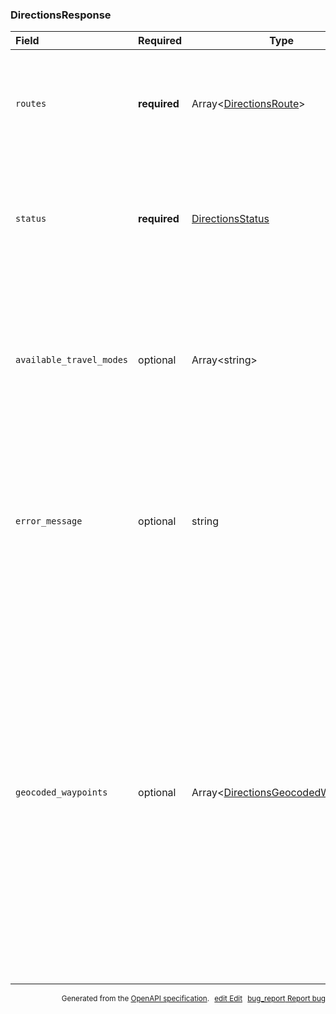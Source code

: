 <!--- This is a generated file, do not edit! -->
<!--- [START maps_http_schema_directionsresponse] -->
<h3 class="schema-object" id="DirectionsResponse">DirectionsResponse</h3>

| Field                    | Required     | Type                                                                                                | Description                                                                                                                                                                                                                                                                                                                                                                                                                                                                                                                                                                                                                                                                                                                                                                         |
| :----------------------- | ------------ | --------------------------------------------------------------------------------------------------- | ----------------------------------------------------------------------------------------------------------------------------------------------------------------------------------------------------------------------------------------------------------------------------------------------------------------------------------------------------------------------------------------------------------------------------------------------------------------------------------------------------------------------------------------------------------------------------------------------------------------------------------------------------------------------------------------------------------------------------------------------------------------------------------- |
| `routes`                 | **required** | Array&lt;[DirectionsRoute](#DirectionsRoute "DirectionsRoute")&gt;                                  | <div class="ref-property-description"><p>Contains an array of routes from the origin to the destination. Routes consist of nested Legs and Steps.</p><p>See <a href="#DirectionsRoute">DirectionsRoute</a> for more information.</div>                                                                                                                                                                                                                                                                                                                                                                                                                                                                                                                                              |
| `status`                 | **required** | [DirectionsStatus](#DirectionsStatus "DirectionsStatus")                                            | <div class="ref-property-description"><p>Contains the status of the request, and may contain debugging information to help you track down why the request failed.</p><p>See <a href="#DirectionsStatus">DirectionsStatus</a> for more information.</div>                                                                                                                                                                                                                                                                                                                                                                                                                                                                                                                            |
| `available_travel_modes` | optional     | Array&lt;string&gt;                                                                                 | <div class="nonref-property-description"><p>Contains an array of available travel modes. This field is returned when a request specifies a travel mode and gets no results. The array contains the available travel modes in the countries of the given set of waypoints. This field is not returned if one or more of the waypoints are 'via waypoints'.</p></div>                                                                                                                                                                                                                                                                                                                                                                                                                 |
| `error_message`          | optional     | string                                                                                              | <div class="nonref-property-description"><p>When the service returns a status code other than <code>OK</code>, there may be an additional <code>error_message</code> field within the response object. This field contains more detailed information about thereasons behind the given status code. This field is not always returned, and its content is subject to change.</p></div>                                                                                                                                                                                                                                                                                                                                                                                              |
| `geocoded_waypoints`     | optional     | Array&lt;[DirectionsGeocodedWaypoint](#DirectionsGeocodedWaypoint "DirectionsGeocodedWaypoint")&gt; | <div class="ref-property-description"><p>Contains an array with details about the geocoding of origin, destination and waypoints. Elements in the geocoded_waypoints array correspond, by their zero-based position, to the origin, the waypoints in the order they are specified, and the destination.</p><p>These details will not be present for waypoints specified as textual latitude/longitude values if the service returns no results. This is because such waypoints are only reverse geocoded to obtain their representative address after a route has been found. An empty JSON object will occupy the corresponding places in the geocoded_waypoints array.</p><p>See <a href="#DirectionsGeocodedWaypoint">DirectionsGeocodedWaypoint</a> for more information.</div> |

<p style="text-align: right; font-size: smaller;">Generated from the <a class="gc-analytics-event" data-category="GMP" data-label="openapi-github" href="https://github.com/googlemaps/openapi-specification" title="Google Maps Platform OpenAPI Specification" class="external">OpenAPI specification</a>.
<a class="gc-analytics-event" data-category="GMP" data-label="openapi-github-maps-http-schema-directionsresponse" data-action="edit" style="margin-left: 5px;" href="https://github.com/googlemaps/openapi-specification/blob/main/specification/schemas/DirectionsResponse.yml" title="Edit on GitHub"><span class="material-icons">edit</span> Edit</a>
<a class="gc-analytics-event" data-category="GMP" data-label="openapi-github-maps-http-schema-directionsresponse" data-action="bug" style="margin-left: 5px;" href="https://github.com/googlemaps/openapi-specification/issues/new?assignees=&labels=type%3A+bug%2C+triage+me&template=bug_report.md&title=[schemas] Bug - DirectionsResponse" title="File bug for schemas on GitHub"><span class="material-icons">bug_report</span> Report bug</a>
</p>

<!--- [END maps_http_schema_directionsresponse] -->
